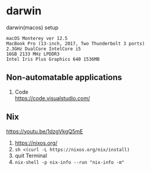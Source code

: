 # darwin
darwin(macos) setup

```
macOS Monterey ver 12.5
MacBook Pro (13-inch, 2017, Two Thunderbolt 3 ports)
2.3GHz DualCore IntelCore i5
16GB 2133 MHz LPDDR3
Intel Iris Plus Graphics 640 1536MB
```

## Non-automatable applications
1. Code  
https://code.visualstudio.com/


## Nix
https://youtu.be/1dzgVkgQ5mE

1. https://nixos.org/
2. `sh <(curl -L https://nixos.org/nix/install)`
3. quit Terminal
4. `nix-shell -p nix-info --run "nix-info -m"`
